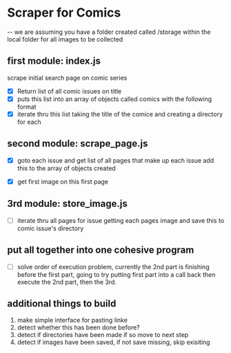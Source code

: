 # Scraper for Comics

-- we are assuming you have a folder created called /storage within the local folder for all images to be collected

## first module: index.js
scrape initial search page on comic series

- [x] Return list of all comic issues on title
- [x] puts this list into an array of objects called comics with the following format
- [x] iterate thru this list taking the title of the comice and creating a directory for each

## second module: scrape_page.js
- [x] goto each issue and get list of all pages that make up each issue add this to the array of objects created
- [x] get first image on this first page


## 3rd module: store_image.js
- [ ] iterate thru all pages for issue getting each pages image and save this to comic issue's directory

## put all together into one cohesive program
- [ ] solve order of execution problem, currently the 2nd part is finishing before the first part, going to try putting first part into a call back then execute the 2nd part, then the 3rd.


## additional things to build
1. make simple interface for pasting linke
2. detect whether this has been done before?
3. detect if directories have been made if so move to next step
4. detect if images have been saved, if not save missing, skip exisiting





